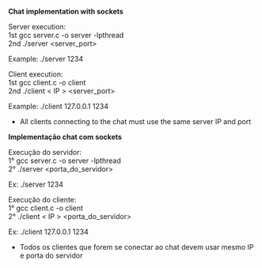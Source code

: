 
<b>Chat implementation with sockets</b>

Server execution: </br>
1st gcc server.c -o server -lpthread </br>
2nd ./server <server_port> </br>

Example: ./server 1234

Client execution: </br>
1st gcc client.c -o client </br>
2nd ./client < IP > <server_port>

Example: ./client 127.0.0.1 1234

* All clients connecting to the chat must use the same server IP and port


<b>Implementação chat com sockets</b>

Execução do servidor:</br>
1° gcc server.c -o server -lpthread</br>
2° ./server <porta_do_servidor></br>

Ex: ./server 1234

Execução do cliente:</br>
1° gcc client.c -o client</br>
2° ./client < IP > <porta_do_servidor>

Ex: ./client 127.0.0.1 1234

* Todos os clientes que forem se conectar ao chat devem usar mesmo IP e porta do servidor

